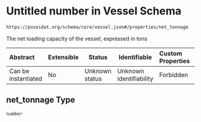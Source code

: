 # Untitled number in Vessel Schema

```txt
https://poseidat.org/schema/core/vessel.json#/properties/net_tonnage
```

The net loading capacity of the vessel, expressed in tons


| Abstract            | Extensible | Status         | Identifiable            | Custom Properties | Additional Properties | Access Restrictions | Defined In                                                       |
| :------------------ | ---------- | -------------- | ----------------------- | :---------------- | --------------------- | ------------------- | ---------------------------------------------------------------- |
| Can be instantiated | No         | Unknown status | Unknown identifiability | Forbidden         | Allowed               | none                | [vessel.json\*](schemas/core/vessel.json "open original schema") |

## net_tonnage Type

`number`
